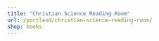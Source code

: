 ```yaml
---
title: "Christian Science Reading Room"
url: /portland/christian-science-reading-room/
shop: books
---
```

